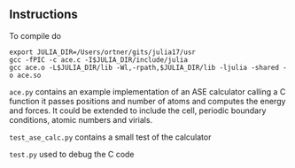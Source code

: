 ## Instructions
To compile do 
```
export JULIA_DIR=/Users/ortner/gits/julia17/usr
gcc -fPIC -c ace.c -I$JULIA_DIR/include/julia 
gcc ace.o -L$JULIA_DIR/lib -Wl,-rpath,$JULIA_DIR/lib -ljulia -shared -o ace.so
```

`ace.py` contains an example implementation of an ASE calculator calling a C function
            it passes positions and number of atoms and computes the energy and forces. 
            It could be extended to include the cell, periodic boundary conditions, atomic numbers and virials. 

`test_ase_calc.py` contains a small test of the calculator

`test.py` used to debug the C code 